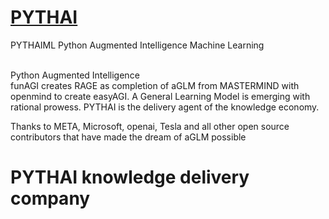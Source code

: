 # <a href="https://gpt.pythai.net">PYTHAI</a><br />
PYTHAIML Python Augmented Intelligence Machine Learning<br /><br />

Python Augmented Intelligence<br />
funAGI creates RAGE as completion of aGLM from MASTERMIND with openmind to create easyAGI. A General Learning Model is emerging with rational prowess. PYTHAI is the delivery agent of the knowledge economy.<br />

Thanks to META, Microsoft, openai, Tesla and all other open source contributors that have made the dream of aGLM possible<br />

# PYTHAI knowledge delivery company
